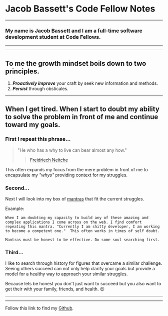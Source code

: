 # Jacob Bassett's Code Fellow Notes
 
---

### My name is Jacob Bassett and I am a full-time software development student at Code Fellows.

___
___

## To me the growth mindset boils down to two principles. 

1. ***Proactively improve*** your craft by seek new information and methods. 
1. ***Persist*** through obsticales. 

___

## When I get tired. When I start to doubt my ability to solve the problem in front of me and continue toward my goals.

### First I repeat this phrase...

>"He who has a why to live can bear almost any how."
>>[Freidriech Neitche](https://en.wikipedia.org/wiki/Friedrich_Nietzsche)

This often expands my focus from the mere problem in front of me to encapsulate my *"whys"* providing context for my struggles. 

### Second...

Next I will look into my box of [mantras](https://lumitory.com/blogs/lumitory-blog/3-steps-to-create-your-own-personal-mantra) that fit the current struggles.

Example:
```
When I am doubting my capacity to build any of these amazing and complex applications I come across on the web. I find comfort repeating this mantra. "Currently I am shitty developer, I am working to become a competent one."  This often works in times of self doubt.

Mantras must be honest to be effective. Do some soul searching first.
```

### Third...

I like to search through history for figures that overcame a similar challenge. Seeing others succeed can not only help clarify your goals but provide a model for a healthy way to approach your similar struggles. 

Because lets be honest you don't just want to succeed but you also want to get their with your family, friends, and health. :wink:


___
___

Follow this link to find my [Github](https://github.com/jdabassett). 






